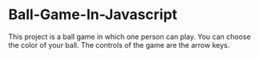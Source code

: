 # Ball-Game-In-Javascript
This project is a ball game in which one person can play.
You can choose the color  of your ball.
The controls of the game are the arrow keys.
